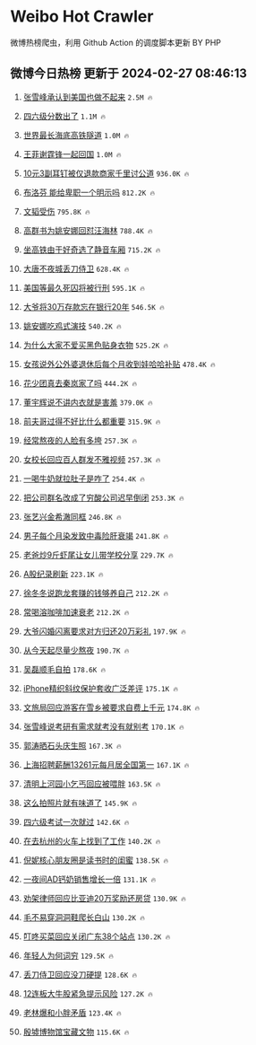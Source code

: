 # Weibo Hot Crawler 



微博热榜爬虫，利用 Github Action 的调度脚本更新 BY PHP 


## 微博今日热榜 更新于 2024-02-27 08:46:13 
1. [张雪峰承认到美国也做不起来](https://s.weibo.com/weibo?q=%23%E5%BC%A0%E9%9B%AA%E5%B3%B0%E6%89%BF%E8%AE%A4%E5%88%B0%E7%BE%8E%E5%9B%BD%E4%B9%9F%E5%81%9A%E4%B8%8D%E8%B5%B7%E6%9D%A5%23&t=31&band_rank=1&Refer=top) `2.5M 🔥` 

1. [四六级分数出了](https://s.weibo.com/weibo?q=%23%E5%9B%9B%E5%85%AD%E7%BA%A7%E5%88%86%E6%95%B0%E5%87%BA%E4%BA%86%23&t=31&band_rank=2&Refer=top) `1.1M 🔥` 

1. [世界最长海底高铁隧道](https://s.weibo.com/weibo?q=%23%E4%B8%96%E7%95%8C%E6%9C%80%E9%95%BF%E6%B5%B7%E5%BA%95%E9%AB%98%E9%93%81%E9%9A%A7%E9%81%93%23&t=31&band_rank=3&Refer=top) `1.0M 🔥` 

1. [王菲谢霆锋一起回国](https://s.weibo.com/weibo?q=%23%E7%8E%8B%E8%8F%B2%E8%B0%A2%E9%9C%86%E9%94%8B%E4%B8%80%E8%B5%B7%E5%9B%9E%E5%9B%BD%23&t=31&band_rank=4&Refer=top) `1.0M 🔥` 

1. [10元3副耳钉被仅退款商家千里讨公道](https://s.weibo.com/weibo?q=%2310%E5%85%833%E5%89%AF%E8%80%B3%E9%92%89%E8%A2%AB%E4%BB%85%E9%80%80%E6%AC%BE%E5%95%86%E5%AE%B6%E5%8D%83%E9%87%8C%E8%AE%A8%E5%85%AC%E9%81%93%23&t=31&band_rank=5&Refer=top) `936.0K 🔥` 

1. [布洛芬 能给卑职一个明示吗](https://s.weibo.com/weibo?q=%E5%B8%83%E6%B4%9B%E8%8A%AC%20%E8%83%BD%E7%BB%99%E5%8D%91%E8%81%8C%E4%B8%80%E4%B8%AA%E6%98%8E%E7%A4%BA%E5%90%97&t=31&band_rank=6&Refer=top) `812.2K 🔥` 

1. [文韬受伤](https://s.weibo.com/weibo?q=%E6%96%87%E9%9F%AC%E5%8F%97%E4%BC%A4&t=31&band_rank=7&Refer=top) `795.8K 🔥` 

1. [高群书为姚安娜回怼汪海林](https://s.weibo.com/weibo?q=%23%E9%AB%98%E7%BE%A4%E4%B9%A6%E4%B8%BA%E5%A7%9A%E5%AE%89%E5%A8%9C%E5%9B%9E%E6%80%BC%E6%B1%AA%E6%B5%B7%E6%9E%97%23&t=31&band_rank=8&Refer=top) `788.4K 🔥` 

1. [坐高铁由于好奇选了静音车厢](https://s.weibo.com/weibo?q=%E5%9D%90%E9%AB%98%E9%93%81%E7%94%B1%E4%BA%8E%E5%A5%BD%E5%A5%87%E9%80%89%E4%BA%86%E9%9D%99%E9%9F%B3%E8%BD%A6%E5%8E%A2&t=31&band_rank=9&Refer=top) `715.2K 🔥` 

1. [大唐不夜城丢刀侍卫](https://s.weibo.com/weibo?q=%E5%A4%A7%E5%94%90%E4%B8%8D%E5%A4%9C%E5%9F%8E%E4%B8%A2%E5%88%80%E4%BE%8D%E5%8D%AB&t=31&band_rank=10&Refer=top) `628.4K 🔥` 

1. [美国等最久死囚将被行刑](https://s.weibo.com/weibo?q=%23%E7%BE%8E%E5%9B%BD%E7%AD%89%E6%9C%80%E4%B9%85%E6%AD%BB%E5%9B%9A%E5%B0%86%E8%A2%AB%E8%A1%8C%E5%88%91%23&t=31&band_rank=11&Refer=top) `595.1K 🔥` 

1. [大爷将30万存款忘在银行20年](https://s.weibo.com/weibo?q=%23%E5%A4%A7%E7%88%B7%E5%B0%8630%E4%B8%87%E5%AD%98%E6%AC%BE%E5%BF%98%E5%9C%A8%E9%93%B6%E8%A1%8C20%E5%B9%B4%23&t=31&band_rank=12&Refer=top) `546.5K 🔥` 

1. [姚安娜吃鸡式演技](https://s.weibo.com/weibo?q=%E5%A7%9A%E5%AE%89%E5%A8%9C%E5%90%83%E9%B8%A1%E5%BC%8F%E6%BC%94%E6%8A%80&t=31&band_rank=13&Refer=top) `540.2K 🔥` 

1. [为什么大家不爱买黑色贴身衣物](https://s.weibo.com/weibo?q=%23%E4%B8%BA%E4%BB%80%E4%B9%88%E5%A4%A7%E5%AE%B6%E4%B8%8D%E7%88%B1%E4%B9%B0%E9%BB%91%E8%89%B2%E8%B4%B4%E8%BA%AB%E8%A1%A3%E7%89%A9%23&t=31&band_rank=14&Refer=top) `525.2K 🔥` 

1. [女孩说外公外婆退休后每个月收到娃哈哈补贴](https://s.weibo.com/weibo?q=%23%E5%A5%B3%E5%AD%A9%E8%AF%B4%E5%A4%96%E5%85%AC%E5%A4%96%E5%A9%86%E9%80%80%E4%BC%91%E5%90%8E%E6%AF%8F%E4%B8%AA%E6%9C%88%E6%94%B6%E5%88%B0%E5%A8%83%E5%93%88%E5%93%88%E8%A1%A5%E8%B4%B4%23&t=31&band_rank=15&Refer=top) `478.4K 🔥` 

1. [花少团真去秦岚家了吗](https://s.weibo.com/weibo?q=%23%E8%8A%B1%E5%B0%91%E5%9B%A2%E7%9C%9F%E5%8E%BB%E7%A7%A6%E5%B2%9A%E5%AE%B6%E4%BA%86%E5%90%97%23&t=31&band_rank=16&Refer=top) `444.2K 🔥` 

1. [董宇辉说不讲内衣就是害羞](https://s.weibo.com/weibo?q=%23%E8%91%A3%E5%AE%87%E8%BE%89%E8%AF%B4%E4%B8%8D%E8%AE%B2%E5%86%85%E8%A1%A3%E5%B0%B1%E6%98%AF%E5%AE%B3%E7%BE%9E%23&t=31&band_rank=17&Refer=top) `379.0K 🔥` 

1. [前夫哥过得不好比什么都重要](https://s.weibo.com/weibo?q=%E5%89%8D%E5%A4%AB%E5%93%A5%E8%BF%87%E5%BE%97%E4%B8%8D%E5%A5%BD%E6%AF%94%E4%BB%80%E4%B9%88%E9%83%BD%E9%87%8D%E8%A6%81&t=31&band_rank=18&Refer=top) `315.9K 🔥` 

1. [经常熬夜的人脸有多垮](https://s.weibo.com/weibo?q=%23%E7%BB%8F%E5%B8%B8%E7%86%AC%E5%A4%9C%E7%9A%84%E4%BA%BA%E8%84%B8%E6%9C%89%E5%A4%9A%E5%9E%AE%23&t=31&band_rank=19&Refer=top) `257.3K 🔥` 

1. [女校长回应百人群发不雅视频](https://s.weibo.com/weibo?q=%23%E5%A5%B3%E6%A0%A1%E9%95%BF%E5%9B%9E%E5%BA%94%E7%99%BE%E4%BA%BA%E7%BE%A4%E5%8F%91%E4%B8%8D%E9%9B%85%E8%A7%86%E9%A2%91%23&t=31&band_rank=20&Refer=top) `257.3K 🔥` 

1. [一喝牛奶就拉肚子是咋了](https://s.weibo.com/weibo?q=%23%E4%B8%80%E5%96%9D%E7%89%9B%E5%A5%B6%E5%B0%B1%E6%8B%89%E8%82%9A%E5%AD%90%E6%98%AF%E5%92%8B%E4%BA%86%23&t=31&band_rank=21&Refer=top) `254.4K 🔥` 

1. [把公司群名改成了穷酸公司迟早倒闭](https://s.weibo.com/weibo?q=%E6%8A%8A%E5%85%AC%E5%8F%B8%E7%BE%A4%E5%90%8D%E6%94%B9%E6%88%90%E4%BA%86%E7%A9%B7%E9%85%B8%E5%85%AC%E5%8F%B8%E8%BF%9F%E6%97%A9%E5%80%92%E9%97%AD&t=31&band_rank=22&Refer=top) `253.3K 🔥` 

1. [张艺兴金希澈同框](https://s.weibo.com/weibo?q=%23%E5%BC%A0%E8%89%BA%E5%85%B4%E9%87%91%E5%B8%8C%E6%BE%88%E5%90%8C%E6%A1%86%23&t=31&band_rank=23&Refer=top) `246.8K 🔥` 

1. [男子每个月染发致中毒险肝衰竭](https://s.weibo.com/weibo?q=%23%E7%94%B7%E5%AD%90%E6%AF%8F%E4%B8%AA%E6%9C%88%E6%9F%93%E5%8F%91%E8%87%B4%E4%B8%AD%E6%AF%92%E9%99%A9%E8%82%9D%E8%A1%B0%E7%AB%AD%23&t=31&band_rank=24&Refer=top) `241.8K 🔥` 

1. [老爸炒9斤虾尾让女儿带学校分享](https://s.weibo.com/weibo?q=%23%E8%80%81%E7%88%B8%E7%82%929%E6%96%A4%E8%99%BE%E5%B0%BE%E8%AE%A9%E5%A5%B3%E5%84%BF%E5%B8%A6%E5%AD%A6%E6%A0%A1%E5%88%86%E4%BA%AB%23&t=31&band_rank=25&Refer=top) `229.7K 🔥` 

1. [A股纪录刷新](https://s.weibo.com/weibo?q=%23A%E8%82%A1%E7%BA%AA%E5%BD%95%E5%88%B7%E6%96%B0%23&t=31&band_rank=26&Refer=top) `223.1K 🔥` 

1. [徐冬冬说跑龙套赚的钱够养自己](https://s.weibo.com/weibo?q=%23%E5%BE%90%E5%86%AC%E5%86%AC%E8%AF%B4%E8%B7%91%E9%BE%99%E5%A5%97%E8%B5%9A%E7%9A%84%E9%92%B1%E5%A4%9F%E5%85%BB%E8%87%AA%E5%B7%B1%23&t=31&band_rank=27&Refer=top) `212.2K 🔥` 

1. [常喝溶咖啡加速衰老](https://s.weibo.com/weibo?q=%23%E5%B8%B8%E5%96%9D%E6%BA%B6%E5%92%96%E5%95%A1%E5%8A%A0%E9%80%9F%E8%A1%B0%E8%80%81%23&t=31&band_rank=28&Refer=top) `212.2K 🔥` 

1. [大爷闪婚闪离要求对方归还20万彩礼](https://s.weibo.com/weibo?q=%23%E5%A4%A7%E7%88%B7%E9%97%AA%E5%A9%9A%E9%97%AA%E7%A6%BB%E8%A6%81%E6%B1%82%E5%AF%B9%E6%96%B9%E5%BD%92%E8%BF%9820%E4%B8%87%E5%BD%A9%E7%A4%BC%23&t=31&band_rank=29&Refer=top) `197.9K 🔥` 

1. [从今天起尽量少熬夜](https://s.weibo.com/weibo?q=%23%E4%BB%8E%E4%BB%8A%E5%A4%A9%E8%B5%B7%E5%B0%BD%E9%87%8F%E5%B0%91%E7%86%AC%E5%A4%9C%23&t=31&band_rank=30&Refer=top) `190.7K 🔥` 

1. [吴磊顺毛自拍](https://s.weibo.com/weibo?q=%23%E5%90%B4%E7%A3%8A%E9%A1%BA%E6%AF%9B%E8%87%AA%E6%8B%8D%23&t=31&band_rank=31&Refer=top) `178.6K 🔥` 

1. [iPhone精织斜纹保护套收广泛差评](https://s.weibo.com/weibo?q=%23iPhone%E7%B2%BE%E7%BB%87%E6%96%9C%E7%BA%B9%E4%BF%9D%E6%8A%A4%E5%A5%97%E6%94%B6%E5%B9%BF%E6%B3%9B%E5%B7%AE%E8%AF%84%23&t=31&band_rank=32&Refer=top) `175.1K 🔥` 

1. [文旅局回应游客在雪乡被要求自费上千元](https://s.weibo.com/weibo?q=%23%E6%96%87%E6%97%85%E5%B1%80%E5%9B%9E%E5%BA%94%E6%B8%B8%E5%AE%A2%E5%9C%A8%E9%9B%AA%E4%B9%A1%E8%A2%AB%E8%A6%81%E6%B1%82%E8%87%AA%E8%B4%B9%E4%B8%8A%E5%8D%83%E5%85%83%23&t=31&band_rank=33&Refer=top) `174.8K 🔥` 

1. [张雪峰说考研有需求就考没有就别考](https://s.weibo.com/weibo?q=%23%E5%BC%A0%E9%9B%AA%E5%B3%B0%E8%AF%B4%E8%80%83%E7%A0%94%E6%9C%89%E9%9C%80%E6%B1%82%E5%B0%B1%E8%80%83%E6%B2%A1%E6%9C%89%E5%B0%B1%E5%88%AB%E8%80%83%23&t=31&band_rank=34&Refer=top) `170.1K 🔥` 

1. [郭涛晒石头庆生照](https://s.weibo.com/weibo?q=%23%E9%83%AD%E6%B6%9B%E6%99%92%E7%9F%B3%E5%A4%B4%E5%BA%86%E7%94%9F%E7%85%A7%23&t=31&band_rank=35&Refer=top) `167.3K 🔥` 

1. [上海招聘薪酬13261元每月居全国第一](https://s.weibo.com/weibo?q=%23%E4%B8%8A%E6%B5%B7%E6%8B%9B%E8%81%98%E8%96%AA%E9%85%AC13261%E5%85%83%E6%AF%8F%E6%9C%88%E5%B1%85%E5%85%A8%E5%9B%BD%E7%AC%AC%E4%B8%80%23&t=31&band_rank=36&Refer=top) `167.1K 🔥` 

1. [清明上河园小乞丐回应被喂胖](https://s.weibo.com/weibo?q=%23%E6%B8%85%E6%98%8E%E4%B8%8A%E6%B2%B3%E5%9B%AD%E5%B0%8F%E4%B9%9E%E4%B8%90%E5%9B%9E%E5%BA%94%E8%A2%AB%E5%96%82%E8%83%96%23&t=31&band_rank=37&Refer=top) `163.5K 🔥` 

1. [这么拍照片就有味道了](https://s.weibo.com/weibo?q=%E8%BF%99%E4%B9%88%E6%8B%8D%E7%85%A7%E7%89%87%E5%B0%B1%E6%9C%89%E5%91%B3%E9%81%93%E4%BA%86&t=31&band_rank=38&Refer=top) `145.9K 🔥` 

1. [四六级考试一次就过](https://s.weibo.com/weibo?q=%23%E5%9B%9B%E5%85%AD%E7%BA%A7%E8%80%83%E8%AF%95%E4%B8%80%E6%AC%A1%E5%B0%B1%E8%BF%87%23&t=31&band_rank=39&Refer=top) `142.6K 🔥` 

1. [在去杭州的火车上找到了工作](https://s.weibo.com/weibo?q=%23%E5%9C%A8%E5%8E%BB%E6%9D%AD%E5%B7%9E%E7%9A%84%E7%81%AB%E8%BD%A6%E4%B8%8A%E6%89%BE%E5%88%B0%E4%BA%86%E5%B7%A5%E4%BD%9C%23&t=31&band_rank=40&Refer=top) `140.2K 🔥` 

1. [倪妮核心朋友圈是读书时的闺蜜](https://s.weibo.com/weibo?q=%23%E5%80%AA%E5%A6%AE%E6%A0%B8%E5%BF%83%E6%9C%8B%E5%8F%8B%E5%9C%88%E6%98%AF%E8%AF%BB%E4%B9%A6%E6%97%B6%E7%9A%84%E9%97%BA%E8%9C%9C%23&t=31&band_rank=41&Refer=top) `138.5K 🔥` 

1. [一夜间AD钙奶销售增长一倍](https://s.weibo.com/weibo?q=%23%E4%B8%80%E5%A4%9C%E9%97%B4AD%E9%92%99%E5%A5%B6%E9%94%80%E5%94%AE%E5%A2%9E%E9%95%BF%E4%B8%80%E5%80%8D%23&t=31&band_rank=42&Refer=top) `131.1K 🔥` 

1. [劝架律师回应比亚迪20万奖励还房贷](https://s.weibo.com/weibo?q=%23%E5%8A%9D%E6%9E%B6%E5%BE%8B%E5%B8%88%E5%9B%9E%E5%BA%94%E6%AF%94%E4%BA%9A%E8%BF%AA20%E4%B8%87%E5%A5%96%E5%8A%B1%E8%BF%98%E6%88%BF%E8%B4%B7%23&t=31&band_rank=43&Refer=top) `130.9K 🔥` 

1. [毛不易穿洞洞鞋爬长白山](https://s.weibo.com/weibo?q=%23%E6%AF%9B%E4%B8%8D%E6%98%93%E7%A9%BF%E6%B4%9E%E6%B4%9E%E9%9E%8B%E7%88%AC%E9%95%BF%E7%99%BD%E5%B1%B1%23&t=31&band_rank=44&Refer=top) `130.2K 🔥` 

1. [叮咚买菜回应关闭广东38个站点](https://s.weibo.com/weibo?q=%23%E5%8F%AE%E5%92%9A%E4%B9%B0%E8%8F%9C%E5%9B%9E%E5%BA%94%E5%85%B3%E9%97%AD%E5%B9%BF%E4%B8%9C38%E4%B8%AA%E7%AB%99%E7%82%B9%23&t=31&band_rank=45&Refer=top) `130.2K 🔥` 

1. [年轻人为何词穷](https://s.weibo.com/weibo?q=%23%E5%B9%B4%E8%BD%BB%E4%BA%BA%E4%B8%BA%E4%BD%95%E8%AF%8D%E7%A9%B7%23&t=31&band_rank=46&Refer=top) `129.5K 🔥` 

1. [丢刀侍卫回应没刀硬提](https://s.weibo.com/weibo?q=%23%E4%B8%A2%E5%88%80%E4%BE%8D%E5%8D%AB%E5%9B%9E%E5%BA%94%E6%B2%A1%E5%88%80%E7%A1%AC%E6%8F%90%23&t=31&band_rank=47&Refer=top) `128.6K 🔥` 

1. [12连板大牛股紧急提示风险](https://s.weibo.com/weibo?q=%2312%E8%BF%9E%E6%9D%BF%E5%A4%A7%E7%89%9B%E8%82%A1%E7%B4%A7%E6%80%A5%E6%8F%90%E7%A4%BA%E9%A3%8E%E9%99%A9%23&t=31&band_rank=48&Refer=top) `127.2K 🔥` 

1. [老林爆和小胖矛盾](https://s.weibo.com/weibo?q=%23%E8%80%81%E6%9E%97%E7%88%86%E5%92%8C%E5%B0%8F%E8%83%96%E7%9F%9B%E7%9B%BE%23&t=31&band_rank=49&Refer=top) `123.4K 🔥` 

1. [殷墟博物馆宝藏文物](https://s.weibo.com/weibo?q=%23%E6%AE%B7%E5%A2%9F%E5%8D%9A%E7%89%A9%E9%A6%86%E5%AE%9D%E8%97%8F%E6%96%87%E7%89%A9%23&t=31&band_rank=50&Refer=top) `115.6K 🔥` 

